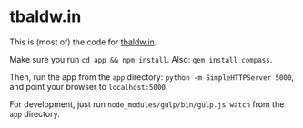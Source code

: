 tbaldw.in
=========

This is (most of) the code for [tbaldw.in](http://tbaldw.in).

Make sure you run `cd app && npm install`. Also: `gem install compass`.

Then, run the app from the `app` directory: `python -m SimpleHTTPServer 5000`, and point your browser to `localhost:5000`.

For development, just run `node_modules/gulp/bin/gulp.js watch` from the `app` directory.
